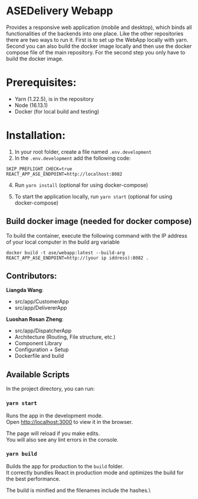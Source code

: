 # ASEDelivery Webapp

Provides a responsive web application (mobile and desktop), which binds all functionalities of the backends into one place. Like the other repositories there are two ways to run it. First is to set up the WebApp locally with yarn. Second you can also build the docker image locally and then use the docker compose file of the main repository. For the second step you only have to build the docker image.

# Prerequisites:

- Yarn (1.22.5), is in the repository
- Node (16.13.1)
- Docker (for local build and testing)

# Installation:

1. In your root folder, create a file named `.env.development`
2. In the `.env.development` add the following code:

```
SKIP_PREFLIGHT_CHECK=true
REACT_APP_ASE_ENDPOINT=http://localhost:8082
```

4. Run `yarn install` (optional for using docker-compose)

5. To start the application locally, run `yarn start` (optional for using docker-compose)

## Build docker image (needed for docker compose)

To build the container, execute the following command with the IP address of your local computer in the build arg variable 

```
docker build -t ase/webapp:latest --build-arg REACT_APP_ASE_ENDPOINT=http://(your ip iddress):8082 .
```

## Contributors:
**Liangda Wang**:
- src/app/CustomerApp
- src/app/DelivererApp

**Luoshan Rosan Zheng**:
- src/app/DispatcherApp
- Architecture (Routing, File structure, etc.)
- Component Library
- Configuration + Setup
- Dockerfile and build

## Available Scripts

In the project directory, you can run:

### `yarn start`

Runs the app in the development mode.\
Open [http://localhost:3000](http://localhost:3000) to view it in the browser.

The page will reload if you make edits.\
You will also see any lint errors in the console.

### `yarn build`

Builds the app for production to the `build` folder.\
It correctly bundles React in production mode and optimizes the build for the best performance.

The build is minified and the filenames include the hashes.\
